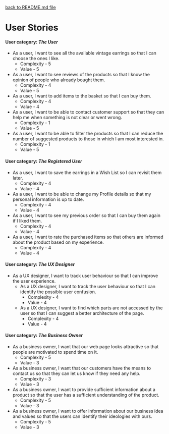
[back to README.md file](../README.md)

# User Stories

#### User category: _The User_
* As a user, I want to see all the available vintage earrings so that I can choose the ones I like.
    * Complexity - 5
    * Value - 5
* As a user, I want to see reviews of the products so that I know the opinion of people who already bought them.
    * Complexity - 4
    * Value - 5
* As a user, I want to add items to the basket so that I can buy them.
    * Complexity - 4
    * Value - 4
* As a user, I want to be able to contact customer support so that they can help me when something is not clear or went wrong.
    * Complexity - 1
    * Value - 5
* As a user, I want to be able to filter the products so that I can reduce the number of suggested products to those in which I am most interested in.
    * Complexity - 1
    * Value - 5
    
#### User category: _The Registered User_
* As a user, I want to save the earrings in a Wish List so I can revisit them later.
    * Complexity - 4
    * Value - 4
* As a user, I want to be able to change my Profile details so that my personal information is up to date.
    * Complexity - 4
    * Value - 4
* As a user, I want to see my previous order so that I can buy them again if I liked them.
    * Complexity - 4
    * Value - 4
* As a user, I want to rate the purchased items so that others are informed about the product based on my experience.
    * Complexity - 4
    * Value - 4

#### User category: _The UX Designer_
* As a UX designer, I want to track user behaviour so that I can improve the user experience.
    * As a UX designer, I want to track the user behaviour so that I can identify the possible user confusion.
        * Complexity - 4
        * Value - 4
    * As a UX designer, I want to find which parts are not accessed by the user so that I can suggest a better architecture of the page.    
        * Complexity - 4
        * Value - 4
        
#### User category: _The Business Owner_
* As a business owner, I want that our web page looks attractive so that people are motivated to spend time on it.
     * Complexity - 5
     * Value - 3
* As a business owner, I want that our customers have the means to contact us so that they can let us know if they need any help.
     * Complexity - 3
     * Value - 3
* As a business owner, I want to provide sufficient information about a product so that the user has a sufficient understanding of the product.
     * Complexity - 5
     * Value - 3
* As a business owner, I want to offer information about our business idea and values so that the users can identify their ideologies with ours.
     * Complexity - 5
     * Value - 3